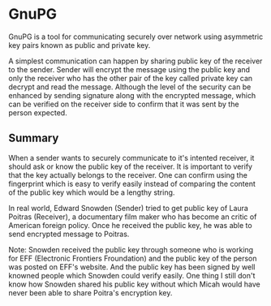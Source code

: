 # GnuPG

GnuPG is a tool for communicating securely over network using asymmetric key pairs known as public and private key.

A simplest communication can happen by sharing public key of the receiver to the sender. Sender will encrypt the message using 
the public key and only the receiver who has the other pair of the key called private key can decrypt and read the message. Although
the level of the security can be enhanced by sending signature along with the encrypted message, which can be verified on the receiver 
side to confirm that it was sent by the person expected.


## Summary
When a sender wants to securely communicate to it's intented receiver, it should ask or know the public key of the receiver. 
It is important to verify that the key actually belongs to the receiver. One can confirm using the fingerprint which is easy 
to verify easily instead of comparing the content of the public key which would be a lengthy string.


In real world, Edward Snowden (Sender) tried to get public key of Laura Poitras (Receiver), a documentary film maker who has become an
critic of American foreign policy. Once he received the public key, he was able to send encrypted message to Poitras. 

Note: Snowden received the public key through someone who is working for EFF (Electronic Frontiers Froundation) and the public key
of the person was posted on EFF's website. And the public key has been signed by well knowned people which Snowden could verify easily. 
One thing I still don't know how Snowden shared his public key without which Micah would have never been able to share Poitra's 
encryption key. 










